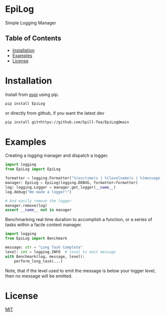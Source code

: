 <!-- omit in toc -->
# EpiLog
Simple Logging Manager

<!-- omit in toc -->
## Table of Contents
- [Installation](#installation)
- [Examples](#examples)
- [License](#license)

# Installation
Install from [pypi](https://pypi.org/project/EpiLog/) using pip.

```bash
pip install EpiLog
```

or directly from github, if you want the latest dev

```bash
pip install git+https://github.com/Spill-Tea/EpiLog@main
```

# Examples

Creating a logging manager and dispatch a logger.
```python
import logging
from EpiLog import EpiLog

formatter = logging.Formatter("%(asctime)s | %(levelname)s | %(message)s")
manager: EpiLog = EpiLog(logging.DEBUG, formatter=formatter)
log: logging.Logger = manager.get_logger(__name__)
log.debug("We made a logger!")

# And easily remove the logger
manager.remove(log)
assert __name__ not in manager
```


Benchmarking real time duration to accomplish a function,
or a series of tasks within a facile context manager.

```python
import logging
from EpiLog import Benchmark

message: str = "Long Task Complete"
level: int = logging.INFO  # level to emit message
with Benchmark(log, message, level):
    perform_long_task(...)

```
Note, that if the level used to emit the message is below
your logger level, then no message will be emitted.

# License

[MIT](LICENSE)
